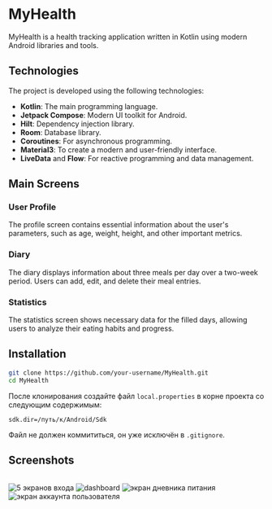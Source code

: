 # MyHealth

MyHealth is a health tracking application written in Kotlin using modern Android libraries and tools.

## Technologies

The project is developed using the following technologies:

- **Kotlin**: The main programming language.
- **Jetpack Compose**: Modern UI toolkit for Android.
- **Hilt**: Dependency injection library.
- **Room**: Database library.
- **Coroutines**: For asynchronous programming.
- **Material3**: To create a modern and user-friendly interface.
- **LiveData** and **Flow**: For reactive programming and data management.

## Main Screens

### User Profile
The profile screen contains essential information about the user's parameters, such as age, weight, height, and other important metrics.

### Diary
The diary displays information about three meals per day over a two-week period. Users can add, edit, and delete their meal entries.

### Statistics
The statistics screen shows necessary data for the filled days, allowing users to analyze their eating habits and progress.

## Installation

```bash
git clone https://github.com/your-username/MyHealth.git
cd MyHealth
```
После клонирования создайте файл `local.properties` в корне проекта со следующим содержимым:

```properties
sdk.dir=/путь/к/Android/Sdk
```

Файл не должен коммититься, он уже исключён в `.gitignore`.
## Screenshots
|||
|-|--------|
![5 экранов входа](https://github.com/user-attachments/assets/72348e2a-b6e6-4b73-8234-6057df1dc775)
![dashboard](https://github.com/user-attachments/assets/225f0c9b-dbbb-4f65-b287-a7aaef43e01a)
![экран дневника питания](https://github.com/user-attachments/assets/acf33deb-ede8-4208-8cde-f60daf8d68e1)
![экран аккаунта пользователя](https://github.com/user-attachments/assets/419da077-2fbd-4cb3-ba5d-a0fa8c0101b0)








